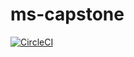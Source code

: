 # ms-capstone
[![CircleCI](https://dl.circleci.com/status-badge/img/gh/dominguez-daniel/ms-capstone/tree/main.svg?style=svg)](https://dl.circleci.com/status-badge/redirect/gh/dominguez-daniel/ms-capstone/tree/main)

